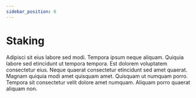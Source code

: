 ```yaml
---
sidebar_position: 6
---
```


# Staking

Adipisci sit eius labore sed modi. Tempora ipsum neque aliquam. Quiquia labore sed etincidunt ut tempora tempora. Est dolorem voluptatem consectetur eius. Neque quaerat consectetur etincidunt sed amet quaerat. Magnam quiquia modi amet quisquam amet. Quisquam ut numquam porro. Tempora sit consectetur velit dolore amet numquam. Aliquam porro quaerat aliquam non.
